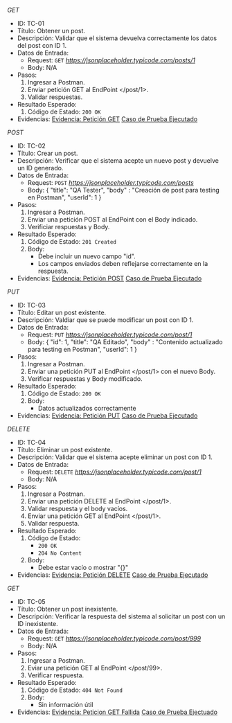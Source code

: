 *GET*
- ID: TC-01
- Título: Obtener un post.
- Descripción: Validar que el sistema devuelva correctamente los datos del post con ID 1.
- Datos de Entrada:
    * Request: `GET` _https://jsonplaceholder.typicode.com/posts/1_
    * Body: N/A
- Pasos:
    1. Ingresar a Postman.
    2. Enviar petición GET al EndPoint </post/1>.
    3. Validar respuestas.
- Resultado Esperado:
    1. Código de Estado: `200 OK`
- Evidencias:
    [Evidencia: Petición GET](Imagenes/image-0.png)
    [Caso de Prueba Ejecutado](Imagenes/image-1.png)


*POST*
- ID: TC-02
- Título: Crear un post.
- Descripción: Verificar que el sistema acepte un nuevo post y devuelve un ID generado.
- Datos de Entrada:
    * Request: `POST` _https://jsonplaceholder.typicode.com/posts_
    * Body: 
        {
            "title": "QA Tester",
            "body" : "Creación de post para testing en Postman",
            "userId": 1
        }
- Pasos:
    1. Ingresar a Postman.
    2. Enviar una petición POST al EndPoint </post> con el Body indicado.
    3. Verificiar respuestas y Body.
- Resultado Esperado:
    1. Código de Estado: `201 Created`
    2. Body:
        - Debe incluir un nuevo campo "id".
        - Los campos enviados deben reflejarse correctamente en la respuesta.
- Evidencias:
    [Evidencia: Petición POST](Imagenes/image-2.png)
    [Caso de Prueba Ejecutado](Imagenes/image-3.png)

*PUT*
- ID: TC-03
- Título: Editar un post existente.
- Descripción: Valdiar que se puede modificar un post con ID 1.
- Datos de Entrada:
    * Request: `PUT` _https://jsonplaceholder.typicode.com/post/1_
    * Body:
        {
            "id": 1,
            "title": "QA Editado",
            "body" : "Contenido actualizado para testing en Postman",
            "userId": 1
        }
- Pasos:
    1. Ingresar a Postman.
    2. Enviar una petición PUT al EndPoint  </post/1> con el nuevo Body.
    3. Verificar respuestas y Body modificado.
- Resultado Esperado:
    1. Código de Estado: `200 OK` 
    2. Body:
        - Datos actualizados correctamente
- Evidencias:
    [Evidencia: Petición PUT](Imagenes/image-4.png)
    [Caso de Prueba Ejecutado](Imagenes/image-5.png)

*DELETE*
- ID: TC-04
- Título: Eliminar un post existente.
- Descripción: Validar que el sistema acepte eliminar un post con ID 1.
- Datos de Entrada:
    * Request: `DELETE` _https://jsonplaceholder.typicode.com/post/1_
    * Body: N/A
- Pasos:
    1. Ingresar a Postman.
    2. Enviar una petición DELETE al EndPoint </post/1>.
    3. Validar respuesta y el body vacíos.
    4. Enviar una petición GET al EndPoint </post/1>.
    5. Validar respuesta.
- Resultado Esperado:
    1. Código de Estado:
        - `200 OK`
        - `204 No Content` 
    2. Body: 
        - Debe estar vacío o mostrar "{}"
- Evidencias:
    [Evidencia: Petición DELETE](Imagenes/image-6.png)
    [Caso de Prueba Ejecutado](Imagenes/image-7.png)

*GET*
- ID: TC-05
- Título: Obtener un post inexistente.
- Descripción: Verificar la respuesta del sistema al solicitar un post con un ID inexistente.
- Datos de Entrada:
    * Request: `GET` _https://jsonplaceholder.typicode.com/post/999_
    * Body: N/A
- Pasos:
    1. Ingresar a Postman.
    2. Eviar una petición GET al EndPoint </post/99>.
    3. Verificar respuesta.
- Resultado Esperado:
    1. Código de Estado: `404 Not Found`
    2. Body:
        - Sin información útil
- Evidencias:
    [Evidencia: Peticion GET Fallida](Imagenes/image-8.png)
    [Caso de Prueba Ejectuado](Imagenes/image-9.png)